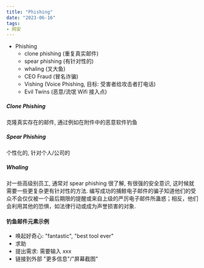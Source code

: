 ```yaml
---
title: "Phishing"
date: "2023-06-16"
tags:
- 网安
---
```


- Phishing
	- clone phishing (重复真实邮件)
	- spear phishing (有针对性的)
	- whaling (叉大鱼)
	- CEO Fraud (冒名诈骗)
	- Vishing (Voice Phishing, 目标: 受害者给攻击者打电话)
	- Evil Twins (恶意/流氓 Wifi 接入点)
 
##### Clone Phishing
克隆真实存在的邮件, 通过例如在附件中的恶意软件钓鱼

##### Spear Phishing
个性化的, 针对个人/公司的

##### Whaling
对一些高级别员工, 通常对 spear phishing 很了解, 有很强的安全意识, 这时候就需要一些更复杂更有针对性的方法. 编写成功的捕鲸电子邮件的骗子知道他们的受众不会仅仅被一个最后期限的提醒或来自上级的严厉电子邮件所蛊惑；相反，他们会利用其他的恐惧，如法律行动或成为声誉损害的对象.

#### 钓鱼邮件元素示例
- 唤起好奇心: "fantastic", "best tool ever"
- 求助
- 提出需求: 需要输入 xxx
- 链接到外部 "更多信息"/"屏幕截图"

